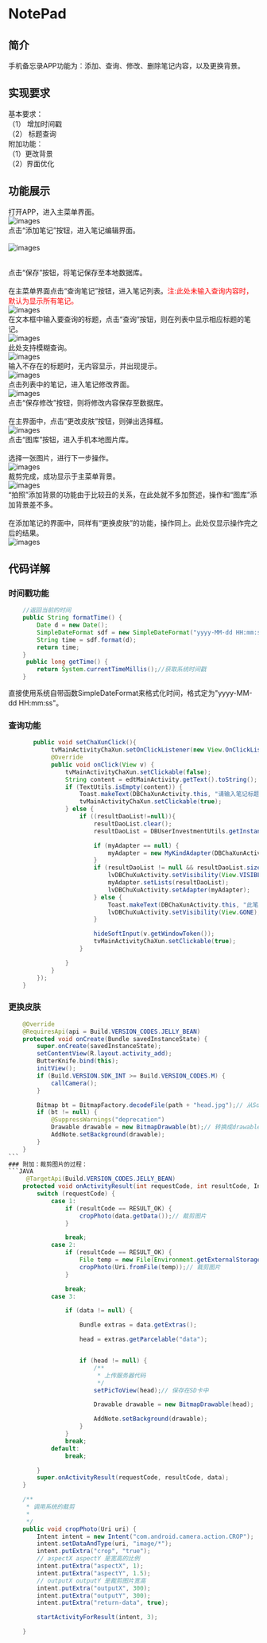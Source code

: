 # NotePad
## 简介
手机备忘录APP功能为：添加、查询、修改、删除笔记内容，以及更换背景。
## 实现要求
基本要求：</br>
（1）	增加时间戳</br>
（2）	标题查询</br>
附加功能：</br>
（1）更改背景</br>
（2）界面优化</br>
## 功能展示
打开APP，进入主菜单界面。</br>
![images](https://github.com/zhanglei742/NotePad/blob/master/Not/ScreenShots/%E4%B8%BB%E7%95%8C%E9%9D%A2.png)
</br>点击“添加笔记”按钮，进入笔记编辑界面。</br></br>
![images](https://github.com/zhanglei742/NotePad/blob/master/Not/ScreenShots/%E6%B7%BB%E5%8A%A0%E7%AC%94%E8%AE%B0.png)

</br>点击“保存”按钮，将笔记保存至本地数据库。</br>
</br>在主菜单界面点击“查询笔记”按钮，进入笔记列表。<font color=#FF0000>注:此处未输入查询内容时，默认为显示所有笔记。</font></br>
![images](https://github.com/zhanglei742/NotePad/blob/master/Not/ScreenShots/%E7%AC%94%E8%AE%B0%E5%88%97%E8%A1%A8.png)
</br>在文本框中输入要查询的标题，点击“查询”按钮，则在列表中显示相应标题的笔记。</br>
![images](https://github.com/zhanglei742/NotePad/blob/master/Not/ScreenShots/%E7%AC%94%E8%AE%B0%E6%A0%87%E9%A2%98%E6%9F%A5%E8%AF%A2.png)
</br>此处支持模糊查询。</br>
![images](https://github.com/zhanglei742/NotePad/blob/master/Not/ScreenShots/%E6%A0%87%E9%A2%98%E6%A8%A1%E7%B3%8A%E6%9F%A5%E8%AF%A2.png)
</br>输入不存在的标题时，无内容显示，并出现提示。</br>
![images](https://github.com/zhanglei742/NotePad/blob/master/Not/ScreenShots/%E6%9C%AA%E5%AD%98%E5%9C%A8%E6%A0%87%E9%A2%98%E6%9F%A5%E8%AF%A2.png)
</br>点击列表中的笔记，进入笔记修改界面。</br>
![images](https://github.com/zhanglei742/NotePad/blob/master/Not/ScreenShots/%E7%AC%94%E8%AE%B0%E4%BF%AE%E6%94%B9.png)
</br>点击“保存修改”按钮，则将修改内容保存至数据库。</br>
</br>在主界面中，点击“更改皮肤”按钮，则弹出选择框。</br>
![images](https://github.com/zhanglei742/NotePad/blob/master/Not/ScreenShots/%E6%9B%B4%E6%8D%A2%E8%83%8C%E6%99%AF1.jpg)
</br>点击“图库”按钮，进入手机本地图片库。</br>
</br>选择一张图片，进行下一步操作。</br>
![images](https://github.com/zhanglei742/NotePad/blob/master/Not/ScreenShots/%E6%9B%B4%E6%8D%A2%E8%83%8C%E6%99%AF3.jpg)
</br>裁剪完成，成功显示于主菜单背景。</br>
![images](https://github.com/zhanglei742/NotePad/blob/master/Not/ScreenShots/%E6%9B%B4%E6%8D%A2%E8%83%8C%E6%99%AF4.jpg)
</br>“拍照”添加背景的功能由于比较丑的关系，在此处就不多加赘述，操作和“图库”添加背景差不多。</br>
</br>在添加笔记的界面中，同样有“更换皮肤”的功能，操作同上。此处仅显示操作完之后的结果。</br>
![images](https://github.com/zhanglei742/NotePad/blob/master/Not/ScreenShots/%E6%9B%B4%E6%8D%A2%E8%83%8C%E6%99%AF5.jpg)
## 代码详解
### 时间戳功能
```JAVA
    //返回当前的时间
    public String formatTime() {
        Date d = new Date();
        SimpleDateFormat sdf = new SimpleDateFormat("yyyy-MM-dd HH:mm:ss");
        String time = sdf.format(d);
        return time;
    }
     public long getTime() {
        return System.currentTimeMillis();//获取系统时间戳
    }
```
直接使用系统自带函数SimpleDateFormat来格式化时间，格式定为"yyyy-MM-dd HH:mm:ss"。

### 查询功能
```JAVA
       public void setChaXunClick(){
            tvMainActivityChaXun.setOnClickListener(new View.OnClickListener() {
            @Override
            public void onClick(View v) {
                tvMainActivityChaXun.setClickable(false);
                String content = edtMainActivity.getText().toString();
                if (TextUtils.isEmpty(content)) {
                    Toast.makeText(DBChaXunActivity.this, "请输入笔记标题后再查询", Toast.LENGTH_SHORT).show();
                    tvMainActivityChaXun.setClickable(true);
                } else {
                    if ((resultDaoList!=null)){
                        resultDaoList.clear();
                        resultDaoList = DBUserInvestmentUtils.getInstance().queryDataDependNotTitle(content);

                        if (myAdapter == null) {
                            myAdapter = new MyKindAdapter(DBChaXunActivity.this);
                        }
                        if (resultDaoList != null && resultDaoList.size() > 0) {
                            lvDBChuXuActivity.setVisibility(View.VISIBLE);
                            myAdapter.setLists(resultDaoList);
                            lvDBChuXuActivity.setAdapter(myAdapter);
                        } else {
                            Toast.makeText(DBChaXunActivity.this, "此笔记标题未录入，请输入其他标题查询", Toast.LENGTH_SHORT).show();
                            lvDBChuXuActivity.setVisibility(View.GONE);
                        }

                        hideSoftInput(v.getWindowToken());
                        tvMainActivityChaXun.setClickable(true);
                    }

                }
            }
        });
    }
```    
### 更换皮肤
```JAVA    
    @Override
    @RequiresApi(api = Build.VERSION_CODES.JELLY_BEAN)
    protected void onCreate(Bundle savedInstanceState) {
        super.onCreate(savedInstanceState);
        setContentView(R.layout.activity_add);
        ButterKnife.bind(this);
        initView();
        if (Build.VERSION.SDK_INT >= Build.VERSION_CODES.M) {
            callCamera();
        }

        Bitmap bt = BitmapFactory.decodeFile(path + "head.jpg");// 从Sd中找图片，转换成Bitmap
        if (bt != null) {
            @SuppressWarnings("deprecation")
            Drawable drawable = new BitmapDrawable(bt);// 转换成drawable
            AddNote.setBackground(drawable);
        }
    }
```    
### 附加：裁剪图片的过程：
```JAVA 
     @TargetApi(Build.VERSION_CODES.JELLY_BEAN)
    protected void onActivityResult(int requestCode, int resultCode, Intent data) {
        switch (requestCode) {
            case 1:
                if (resultCode == RESULT_OK) {
                    cropPhoto(data.getData());// 裁剪图片
                }

                break;
            case 2:
                if (resultCode == RESULT_OK) {
                    File temp = new File(Environment.getExternalStorageDirectory() + "/head.jpg");
                    cropPhoto(Uri.fromFile(temp));// 裁剪图片
                }

                break;
            case 3:

                if (data != null) {

                    Bundle extras = data.getExtras();

                    head = extras.getParcelable("data");


                    if (head != null) {
                        /**
                         * 上传服务器代码
                         */
                        setPicToView(head);// 保存在SD卡中

                        Drawable drawable = new BitmapDrawable(head);

                        AddNote.setBackground(drawable);
                    }
                }
                break;
            default:
                break;

        }
        super.onActivityResult(requestCode, resultCode, data);
    }

    /**
     * 调用系统的裁剪
     *
     */
    public void cropPhoto(Uri uri) {
        Intent intent = new Intent("com.android.camera.action.CROP");
        intent.setDataAndType(uri, "image/*");
        intent.putExtra("crop", "true");
        // aspectX aspectY 是宽高的比例
        intent.putExtra("aspectX", 1);
        intent.putExtra("aspectY", 1.5);
        // outputX outputY 是裁剪图片宽高
        intent.putExtra("outputX", 300);
        intent.putExtra("outputY", 300);
        intent.putExtra("return-data", true);

        startActivityForResult(intent, 3);

    }
```
